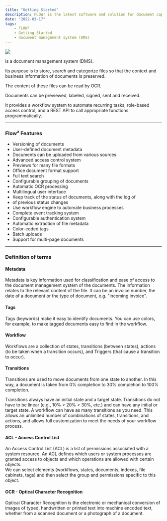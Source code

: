 ```yaml
---
title: "Getting Started"
description: FLOW² is the latest software and solution for document capture that was developed by Polydocs GmbH. It is a completely cloud-based solution that uses Artificial Intelligence and Machine Learning to precisely identify, classify, analyze and read your documents. 
date: "2022-03-17"
tags: 
    - FLOW²
    - Getting Started
    - document management system (DMS)
---
```


![](/_images/doc2/flow2-1024x286.png)

is a document management system (DMS).

  
Its purpose is to store, search and categorize files so that the context and business information of documents is preserved.

  
The content of these files can be read by OCR.

  
Documents can be previewed, labeled, signed, sent and received.

  
It provides a workflow system to automate recurring tasks, role-based access control, and a REST API to call appropriate functions programmatically.

* * *

### Flow² Features

- Versioning of documents
- User-defined document metadata
- Documents can be uploaded from various sources
- Advanced access control system
- Previews for many file formats
- Office document format support
- Full text search
- Configurable grouping of documents
- Automatic OCR processing
- Multilingual user interface
- Keep track of the status of documents, along with the log of
- of previous status changes
- Use workflow engine to automate business processes
- Complete event tracking system
- Configurable authentication system
- Automatic extraction of file metadata
- Color-coded tags
- Batch uploads
- Support for multi-page documents

* * *

### Definition of terms

#### Metadata

Metadata is key information used for classification and ease of access to the document management system of the documents. The information relates to the relevant content of the file. It can be an invoice number, the date of a document or the type of document, e.g. "incoming invoice".

#### Tags

Tags (keywords) make it easy to identify documents. You can use colors, for example, to make tagged documents easy to find in the workflow.

#### Workflow

Workflows are a collection of states, transitions (between states), actions (to be taken when a transition occurs), and Triggers (that cause a transition to occur).

#### Transitions

Transitions are used to move documents from one state to another. In this way, a document is taken from 0% completion to 30% completion to 100% completion.

Transitions always have an initial state and a target state. Transitions do not have to be linear (e.g., 10% > 20% > 30%, etc.) and can have any initial or target state. A workflow can have as many transitions as you need. This allows an unlimited number of combinations of states, transitions, and actions, and allows full customization to meet the needs of your workflow process.

#### ACL - Access Control List

An Access Control List (ACL) is a list of permissions associated with a system resource. An ACL defines which users or system processes are granted access to objects and which operations are allowed with certain objects.  
We can select elements (workflows, states, documents, indexes, file cabinets, tags) and then select the group and permissions specific to this object.

#### OCR - Optical Character Recognition

Optical Character Recognition is the electronic or mechanical conversion of images of typed, handwritten or printed text into machine encoded text, whether from a scanned document or a photograph of a document.
